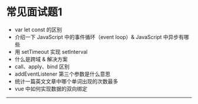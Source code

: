 # 常见面试题1

- var let const 的区别
- 介绍一下 JavaScript 中的事件循环（event loop）& JavaScript 中异步有哪些
- 用 setTimeout 实现 setInterval
- 什么是跨域 & 解决方案
- call、apply、bind 区别
- addEventListener 第三个参数是什么意思
- 统计一篇英文文章中哪个单词出现的次数最多
- vue 中如何实现数据的双向绑定

-----

<template>
  <div>
    <button class="btn" @click="showTip">答案提示</button>
    <div v-show="show">
      <p>
        1、<a href="http://es6.ruanyifeng.com/#docs/let" target="_blank">http://es6.ruanyifeng.com/#docs/let</a>
      </p>
      <p>
        2、【有一些浏览器会输出：'script start'、'script end'、'setTimeout'、'promise1'、'promise2'。这些浏览器将会在 'setTimeout' 之后输出 Promise 的回调函数，这看起来像是这类浏览器不支持 microtask 而将 Promise 的回调函数作为一个新的 task 来执行。】
        <br>
        【如果说把 Promise 当做一个新的 task 来执行的话，这将会造成一些性能上的问题，因为 Promise 的回调函数可能会被延迟执行，因为在每一个 task 执行结束后浏览器可能会进行一些渲染工作。】
      </p>
      <p>
        <a href="https://www.cnblogs.com/dong-xu/p/7000163.html">深入理解 JavaScript 事件循环（一）— event loop</a>
        <br>
        <a href="https://www.cnblogs.com/dong-xu/p/7000139.html">[译]深入理解 JavaScript 事件循环（二）— task and microtask</a>
      </p>
      <p>
        【宏任务，微任务】
        【Macrotasks => 一般会将dom事件、ajax事件、setTimeout、script(整体代码), setTimeout, setInterval, setImmediate, I/O, UI rendering。 放入到这个队列中。】
        【Microtasks => 一般会将Promise、process.nextTicks、Object.observe、MutationObserver放入这个队列中。】
      </p>
      <p>异步：setTimeout、setInterval、ajax、eventListener 等</p>
      <p>
        3、
      </p>
      <p>
        4、<a href="https://blog.csdn.net/csdn_yudong/article/details/54346536">js和jquery使用jsonp解决跨域</a>
      </p>
      <p>
        5、<a href="https://blog.csdn.net/csdn_yudong/article/details/78730844">清晰明了搞懂 call、apply、bind 的区别</a>
      </p>
      <p>
        6、<a href="https://blog.csdn.net/csdn_yudong/article/details/70156293">[JavaScript]onclick、addEventListener、attachEvent详解</a>
      </p>
    </div>
  </div>
</template>

<script>
export default {
  data() {
    return {
      show: false
    }
  },
  methods: {
    showTip() {
      this.show = !this.show
    }
  }
}
</script>
<style>
  button.btn {
    border: none;
    outline: none;
    color: #3eaf7c;
    font-size: 16px;
    font-weight: bold;
    cursor: pointer;
  }
  span.answer {
    color: red;
  }
</style>
